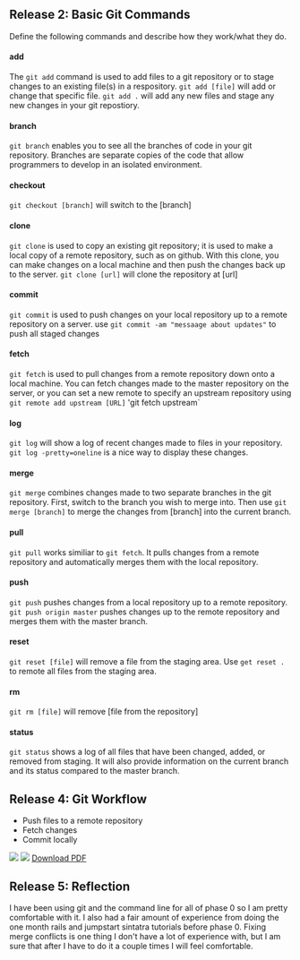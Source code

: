 ## Release 2: Basic Git Commands
Define the following commands and describe how they work/what they do.  


#### add

The `git add` command is used to add files to a git repository or to
stage changes to an existing file(s) in a respository. 
`git add [file]` will add or change that specific file.
`git add .` will add any new files and stage any new changes in your git repostiory. 

#### branch
`git branch` enables you to see all the branches of code in your git repository.
Branches are separate copies of the code that allow programmers to develop in an
isolated environment. 

#### checkout
`git checkout [branch]` will switch to the [branch]

#### clone
`git clone` is used to copy an existing git repository; it is used to make 
a local copy of a remote repository, such as on github. With this clone,
you can make changes on a local machine and then push the changes back 
up to the server. 
`git clone [url]` will clone the repository at [url]

#### commit
`git commit` is used to push changes on your local repository up to a remote
repository on a server.
use `git commit -am "messaage about updates"` to push all staged changes

#### fetch
`git fetch` is used to pull changes from a remote repository down onto 
a local machine. 
You can fetch changes made to the master repository on the server, or 
you can set a new remote to specify an upstream repository using 
`git remote add upstream [URL]`
'git fetch upstream`

#### log
`git log` will show a log of recent changes made to files in your repository.
`git log -pretty=oneline` is a nice way to display these changes.

#### merge
`git merge` combines changes made to two separate branches in the git repository.
First, switch to the branch you wish to merge into. Then use `git merge [branch]`
to merge the changes from [branch] into the current branch. 


#### pull
`git pull` works similiar to `git fetch`. It pulls changes from a remote repository 
and automatically merges them with the local repository.

#### push
`git push` pushes changes from a local repository up to a remote repository. 
`git push origin master` pushes changes up to the remote repository and merges
them with the master branch. 

#### reset
`git reset [file]` will remove a file from the staging area.
Use `get reset .` to remote all files from the staging area.

#### rm
`git rm [file]` will remove [file from the repository]

#### status
`git status` shows a log of all files that have been changed, added, or removed from staging. 
It will also provide information on the current branch and its status compared to
the master branch.

## Release 4: Git Workflow

- Push files to a remote repository
- Fetch changes
- Commit locally

<img src="http://jeffkynaston.github.io/images/Week-6-git-workflow.png">
<img src="http://jeffkynaston.github.io/images/git-commands.png">
<a href="http://jeffkynaston.github.io/images/git-commands.pdf">Download PDF</a>

## Release 5: Reflection

I have been using git and the command line for all of phase 0 so I am pretty comfortable with it. I also had a fair amount of experience from doing the one month rails and jumpstart sintatra tutorials before phase 0. Fixing merge conflicts is one thing I don't have a lot of experience with, but I am sure that after I have to do it a couple times I will feel comfortable. 